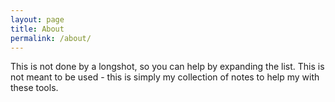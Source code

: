 ```yaml
---
layout: page
title: About
permalink: /about/
---
```


This is not done by a longshot, so you can help by expanding the list. This is not meant to be used - this is simply my collection of notes to help my with these tools. 
